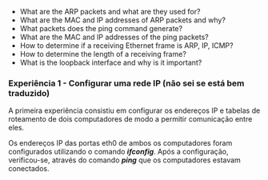 - What are the ARP packets and what are they used for?
- What are the MAC and IP addresses of ARP packets and why?
- What packets does the ping command generate?
- What are the MAC and IP addresses of the ping packets?
- How to determine if a receiving Ethernet frame is ARP, IP, ICMP?
- How to determine the length of a receiving frame?
- What is the loopback interface and why is it important?

### Experiência 1 - Configurar uma rede IP (não sei se está bem traduzido)
A primeira experiência consistiu em configurar os endereços IP e tabelas de roteamento de dois computadores de modo a permitir comunicação entre eles.

Os endereços IP das portas eth0 de ambos os computadores foram configurados utilizando o comando _**ifconfig**_. Após a configuração, verificou-se, através do comando *__ping__* que os computadores estavam conectados.
